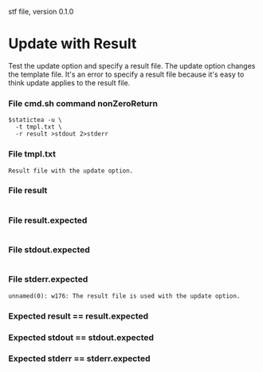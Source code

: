 stf file, version 0.1.0

# Update with Result

Test the update option and specify a result file. The update option
changes the template file. It's an error to specify a result file
because it's easy to think update applies to the result file.

### File cmd.sh command nonZeroReturn

~~~
$statictea -u \
  -t tmpl.txt \
  -r result >stdout 2>stderr
~~~

### File tmpl.txt

~~~
Result file with the update option.
~~~

### File result

~~~
~~~

### File result.expected

~~~
~~~

### File stdout.expected

~~~
~~~

### File stderr.expected

~~~
unnamed(0): w176: The result file is used with the update option.
~~~

### Expected result == result.expected
### Expected stdout == stdout.expected
### Expected stderr == stderr.expected
